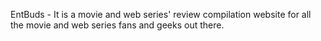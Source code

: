 EntBuds - It is a movie and web series' review compilation website for all the movie and web series fans and geeks out there. 


